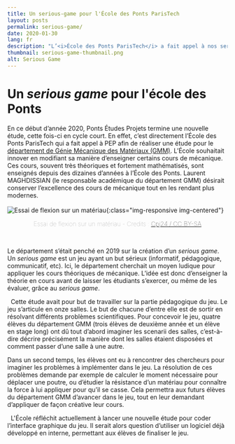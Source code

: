 ```yaml
---
title: Un serious-game pour l'École des Ponts ParisTech
layout: posts
permalink: serious-game/
date: 2020-01-30
lang: fr
description: "L’<i>École des Ponts ParisTech</i> a fait appel à nos services pour moderniser l’apprentissage des cours dispensés. Les étudiants ont eu pour mission d’élaborer un <i>serious game</i> permettant de mettre en application leur cours de mécanique."
thumbnail: serious-game-thumbnail.png
alt: Serious Game
---
```


# Un *serious game* pour l'école des Ponts

En ce début d’année 2020, Ponts Études Projets termine une nouvelle étude, cette fois-ci en cycle court. 
En effet, c’est directement l’École des Ponts ParisTech qui a fait appel à PEP afin de réaliser une étude pour le 
[département de Génie Mécanique des Matériaux (GMM)](https://www.enpc.fr/genie-mecanique-et-materiaux). 
L’École souhaitait innover en modifiant sa manière d’enseigner certains cours de mécanique. 
Ces cours, souvent très théoriques et fortement mathématisés, sont enseignés depuis des dizaines d’années à l’École des Ponts.
Laurent MAGHDISSIAN (le responsable académique du département GMM) désirait conserver l’excellence des cours de mécanique tout en les rendant plus modernes.
<br>
<br>
![Essai de flexion sur un matériau](https://upload.wikimedia.org/wikipedia/commons/thumb/d/d9/Three_point_flexural_test.jpg/512px-Three_point_flexural_test.jpg){:class="img-responsive img-centered"}
<div>
    <p style="text-align: center; font-weight: 100; color: rgba(150, 150, 150, 1)">
        Essai de flexion sur un matériau  <span class="credits">
        - Credits : 
        <a title="Cjp24 / CC BY-SA (https://creativecommons.org/licenses/by-sa/3.0)" 
        href="https://commons.wikimedia.org/wiki/File:Three_point_flexural_test.jpg">
        Cpj24 / CC BY-SA
        </a>
        </span>
    </p>
</div>
<br>

Le département s’était penché en 2019 sur la création d’un *serious game*. 
Un *serious game* est un jeu ayant un but sérieux (informatif, pédagogique, communicatif, etc). 
Ici, le département cherchait un moyen ludique pour appliquer les cours théoriques de mécanique. 
L’idée est donc d’enseigner la théorie en cours avant de laisser les étudiants s’exercer, ou même de les évaluer, grâce au *serious game*. 

  Cette étude avait pour but de travailler sur la partie pédagogique du jeu. Le jeu s’articule en onze salles. 
Le but de chacune d’entre elle est de sortir en résolvant différents problèmes scientifiques. 
Pour concevoir le jeu, quatre élèves du département GMM (trois élèves de deuxième année et un élève en stage long) 
ont dû tout d’abord imaginer les scenarii des salles, c’est-à-dire décrire précisément la manière dont les salles 
étaient disposées et comment passer d’une salle à une autre.   

Dans un second temps, les élèves ont eu à rencontrer des chercheurs pour imaginer les problèmes à implémenter dans le jeu. 
La résolution de ces problèmes demande par exemple de calculer le moment nécessaire pour déplacer une poutre, 
ou d’étudier la résistance d’un matériau pour connaître la force à lui appliquer pour qu’il se casse. 
Cela permettra aux futurs élèves du département GMM d’avancer dans le jeu, tout en leur demandant d’appliquer de façon créative leur cours.

  L'École réfléchit actuellement à lancer une nouvelle étude pour coder l’interface graphique du jeu. 
Il serait alors question d’utiliser un logiciel déjà développé en interne, permettant aux élèves de finaliser le jeu.